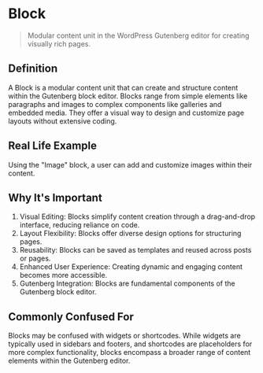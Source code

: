 # Block

>Modular content unit in the WordPress Gutenberg editor for creating visually rich pages.

## Definition

A Block is a modular content unit that can create and structure content within the Gutenberg block editor. Blocks range from simple elements like paragraphs and images to complex components like galleries and embedded media. They offer a visual way to design and customize page layouts without extensive coding.

## Real Life Example

Using the "Image" block, a user can add and customize images within their content.

## Why It's Important

1. Visual Editing: Blocks simplify content creation through a drag-and-drop interface, reducing reliance on code.
2. Layout Flexibility: Blocks offer diverse design options for structuring pages.
3. Reusability: Blocks can be saved as templates and reused across posts or pages.
4. Enhanced User Experience: Creating dynamic and engaging content becomes more accessible.
5. Gutenberg Integration: Blocks are fundamental components of the Gutenberg block editor.

## Commonly Confused For

Blocks may be confused with widgets or shortcodes. While widgets are typically used in sidebars and footers, and shortcodes are placeholders for more complex functionality, blocks encompass a broader range of content elements within the Gutenberg editor.
